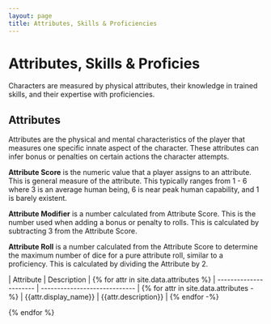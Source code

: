 ```yaml
---
layout: page
title: Attributes, Skills & Proficiencies
---
```


# Attributes, Skills & Proficies #

Characters are measured by physical attributes, their knowledge in trained skills, and their expertise with proficiencies.


## Attributes ##

Attributes are the physical and mental characteristics of the player that measures one specific innate aspect of the character. These attributes can infer bonus or penalties on certain actions the character attempts.

**Attribute Score** is the numeric value that a player assigns to an attribute. This is general measure of the attribute. This typically ranges from 1 - 6 where 3 is an average human being, 6 is near peak human capability, and 1 is barely existent.

**Attribute Modifier** is a number calculated from Attribute Score. This is the number used when adding a bonus or penalty to rolls. This is calculated by subtracting 3 from the Attribute Score.

**Attribute Roll** is a number calculated from the Attribute Score to determine the maximum number of dice for a pure attribute roll, similar to a proficiency. This is calculated by dividing the Attribute by 2.

| Attribute | Description |
{% for attr in site.data.attributes %}
| ---------------------- | ----------------------------- | 
{% for attr in site.data.attributes -%}
| {{attr.display_name}} | {{attr.description}}         |
{% endfor -%}



{% endfor %}

